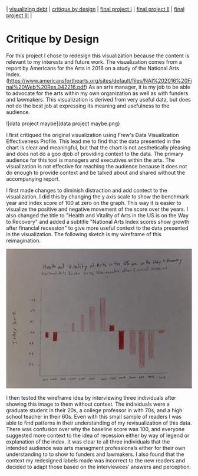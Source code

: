 | [visualizing debt](visualizing-government-debt) | [critique by design](critique-by-design) | [final project I](final-project-part-one) | [final project II](final-project-part-two) | [final project III](final-project-part-three) |

# Critique by Design

For this project I chose to redesign this visualization because the content is relevant to my interests and future work. The visualization comes from a report by Americans for the Arts in 2016 on a study of the National Arts Index. (https://www.americansforthearts.org/sites/default/files/NAI%202016%20Final%20Web%20Res.042216.pdf) As an arts manager, it is my job to be able to advocate for the arts within my own organization as well as with funders and lawmakers. This visualization is derived from very useful data, but does not do the best job at expressing its meaning and usefulness to the audience. 

![data project maybe](data project maybe.png)


I first critiqued the original visualization using Frew's Data Visualization Effectiveness Profile. This lead me to find that the data presented in the chart is clear and meaningful, but that the chart is not aesthetically pleasing and does not do a goo djob of providing context to the data. The primary audience for this tool is managers and executives within the arts. The visualization is not effective for reaching the audience because it does not do enough to provide context and be talked about and shared without the accompanying report. 

I first made changes to diminish distraction and add contect to the visualization. I did this by changing the y axis scale to show the benchmark year and index score of 100 at zero on the graph. This way it is easier to visualize the positive and negative movement of the score over the years. I also changed the title to "Health and Vitality of Arts in the US is on the Way to Recovery" and added a subtitle "National Arts Index scores show growth after financial recession" to give more useful context to the data presented in the visualization. The following sketch is my wireframe of this reimagination. 


![IMG-6314](IMG-6314.jpg)

I then tested the wireframe idea by interviewing three individuals after showing this image to them without context. The individuals were a graduate student in their 20s, a college professor in with 70s, and a high school teacher in their 60s. Even with this small sample of readers I was able to find patterns in their understanding of my revisualization of this data. There was confusion over why the baseline score was 100, and everyone suggested more context to the idea of recession either by way of legend or explanation of the index. It was clear to all three individuals that the intended audience was arts managment professionals either for their own understanding to to show to funders and lawmakers. I also found that the context my redesigned labels made was incorrect to the new readers and decided to adapt those based on the interviewees' answers and perception. 


<div class="flourish-embed flourish-chart" data-src="visualisation/12677254"><script src="https://public.flourish.studio/resources/embed.js"></script></div>
